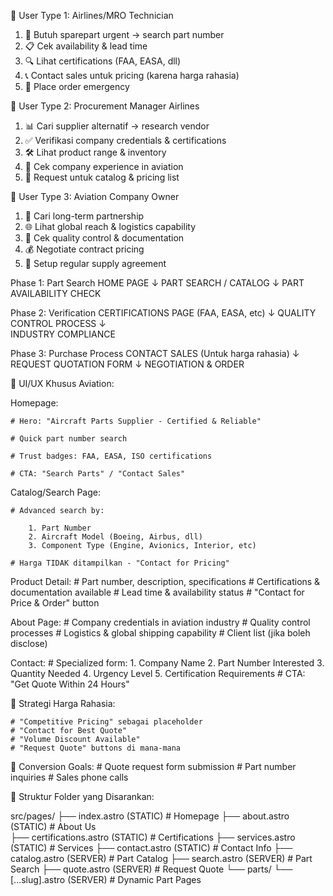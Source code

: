 
👤 User Type 1: Airlines/MRO Technician

1. 🔧 Butuh sparepart urgent → search part number
2. 📋 Cek availability & lead time  
3. 🔍 Lihat certifications (FAA, EASA, dll)
4. 📞 Contact sales untuk pricing (karena harga rahasia)
5. 🚀 Place order emergency


👤 User Type 2: Procurement Manager Airlines

1. 📊 Cari supplier alternatif → research vendor
2. ✅ Verifikasi company credentials & certifications
3. 🛠️ Lihat product range & inventory
4. 👥 Cek company experience in aviation
5. 📩 Request untuk catalog & pricing list


👤 User Type 3: Aviation Company Owner
1. 🤝 Cari long-term partnership  
2. 🌐 Lihat global reach & logistics capability
3. 📜 Cek quality control & documentation
4. 💰 Negotiate contract pricing
5. 📅 Setup regular supply agreement


Phase 1: Part Search
HOME PAGE 
↓
PART SEARCH / CATALOG
↓ 
PART AVAILABILITY CHECK


Phase 2: Verification
CERTIFICATIONS PAGE (FAA, EASA, etc)
↓
QUALITY CONTROL PROCESS
↓  
INDUSTRY COMPLIANCE


Phase 3: Purchase Process
CONTACT SALES (Untuk harga rahasia)
↓  
REQUEST QUOTATION FORM
↓
NEGOTIATION & ORDER


🎨 UI/UX Khusus Aviation:

Homepage:

    # Hero: "Aircraft Parts Supplier - Certified & Reliable"

    # Quick part number search

    # Trust badges: FAA, EASA, ISO certifications

    # CTA: "Search Parts" / "Contact Sales"


Catalog/Search Page:

    # Advanced search by:

        1. Part Number
        2. Aircraft Model (Boeing, Airbus, dll)
        3. Component Type (Engine, Avionics, Interior, etc)

    # Harga TIDAK ditampilkan - "Contact for Pricing"


Product Detail:
    # Part number, description, specifications
    # Certifications & documentation available
    # Lead time & availability status
    # "Contact for Price & Order" button


About Page:
    # Company credentials in aviation industry
    # Quality control processes
    # Logistics & global shipping capability
    # Client list (jika boleh disclose)


Contact:
    # Specialized form:
        1. Company Name
        2. Part Number Interested
        3. Quantity Needed
        4. Urgency Level
        5. Certification Requirements
    # CTA: "Get Quote Within 24 Hours"

🔐 Strategi Harga Rahasia:

    # "Competitive Pricing" sebagai placeholder
    # "Contact for Best Quote"
    # "Volume Discount Available"
    # "Request Quote" buttons di mana-mana

🚀 Conversion Goals:
    # Quote request form submission
    # Part number inquiries
    # Sales phone calls



📂 Struktur Folder yang Disarankan:

   src/pages/
├── index.astro (STATIC)              # Homepage
├── about.astro (STATIC)              # About Us  
├── certifications.astro (STATIC)     # Certifications
├── services.astro (STATIC)           # Services
├── contact.astro (STATIC)            # Contact Info
├── catalog.astro (SERVER)            # Part Catalog
├── search.astro (SERVER)             # Part Search
├── quote.astro (SERVER)              # Request Quote
└── parts/
    └── [...slug].astro (SERVER)      # Dynamic Part Pages